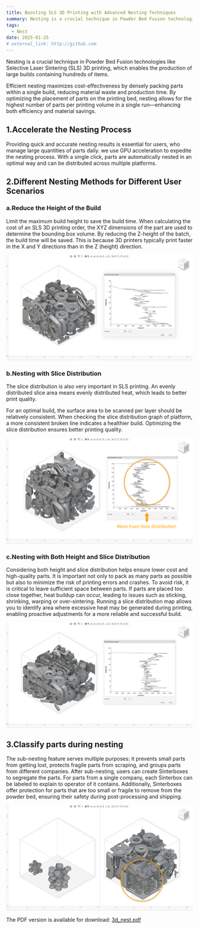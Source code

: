 ```yaml
---
title: Boosting SLS 3D Printing with Advanced Nesting Techniques
summary: Nesting is a crucial technique in Powder Bed Fusion technologies like Selective Laser Sintering (SLS) 3D printing.
tags:
  - Nest
date: 2025-01-25
# external_link: http://github.com
---
```

Nesting is a crucial technique in Powder Bed Fusion technologies like Selective Laser Sintering (SLS) 3D printing, which enables the production of large builds containing hundreds of items.

Efficient nesting maximizes cost-effectiveness by densely packing parts within a single build, reducing material waste and production time. By optimizing the placement of parts on the printing bed, nesting allows for the highest number of parts per printing volume in a single run—enhancing both efficiency and material savings.

## 1.Accelerate the Nesting Process
Providing quick and accurate nesting results is essential for users, who manage large quantities of parts daily. we use GPU acceleration to expedite the nesting process. With a single click, parts are automatically nested in an optimal way and can be distributed across multiple platforms.

## 2.Different Nesting Methods for Different User Scenarios 
### a.Reduce the Height of the Build
Limit the maximum build height to save the build time. When calculating the cost of an SLS 3D printing order, the XYZ dimensions of the part are used to determine the bounding box volume. By reducing the Z-height of the batch, the build time will be saved. This is because 3D printers typically print faster in the X and Y directions than in the Z (height) direction. 

![reduce height](images/reduce_height.png "reduce height")

### b.Nesting with Slice Distribution
The slice distribution is also very important in SLS printing. An evenly distributed slice area means evenly distributed heat, which leads to better print quality.

For an optimal build, the surface area to be scanned per layer should be relatively consistent. When checking the slice distribution graph of platform, a more consistent broken line indicates a healthier build. Optimizing the slice distribution ensures better printing quality.

![slice distribution](images/slice_distribution.png "slice distribution")

### c.Nesting with Both Height and Slice Distribution
Considering both height and slice distribution helps ensure lower cost and high-quality parts. It is important not only to pack as many parts as possible but also to minimize the risk of printing errors and crashes. To avoid risk, it is critical to leave sufficient space between parts. If parts are placed too close together, heat buildup can occur, leading to issues such as sticking, shrinking, warping or over-sintering. Running a slice distribution map allows you to identify area where excessive heat may be generated during printing, enabling proactive adjustments for a more reliable and successful build.

![height and slice distribution](images/height_and_slice_distribution.png "height and slice distribution")

## 3.Classify parts during nesting
The sub-nesting feature serves multiple purposes: it prevents small parts from getting lost, protects fragile parts from scraping, and groups parts from different companies. After sub-nesting, users can create Sinterboxes to segregate the parts. For parts from a single company, each Sinterbox can be labeled to explain to operator of it contains. Additionally, Sinterboxes offer protection for parts that are too small or fragile to remove from the powder bed, ensuring their safety during post-processing and shipping.

![sinterbox](images/sinter_box.png "sinterboxes")

The PDF version is available for download: [3d_nest.pdf](./3d_nest.pdf)


